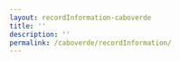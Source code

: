 ```yaml
---
layout: recordInformation-caboverde
title: ''
description: ''
permalink: /caboverde/recordInformation/
---
```

